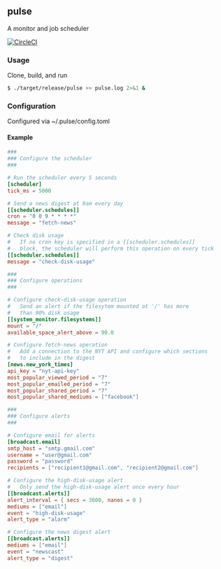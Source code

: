 pulse
------------
A monitor and job scheduler

[![CircleCI](https://circleci.com/gh/mattusifer/pulse.svg?style=svg)](https://circleci.com/gh/mattusifer/pulse)

### Usage
Clone, build, and run

```bash
$ ./target/release/pulse >> pulse.log 2>&1 &
```

### Configuration
Configured via ~/.pulse/config.toml

#### Example
```toml
###
### Configure the scheduler
###

# Run the scheduler every 5 seconds
[scheduler]
tick_ms = 5000

# Send a news digest at 9am every day
[[scheduler.schedules]]
cron = "0 0 9 * * * *"
message = "fetch-news"

# Check disk usage
#   If no cron key is specified in a [[scheduler.schedules]]
#   block, the scheduler will perform this operation on every tick
[[scheduler.schedules]]
message = "check-disk-usage"

###
### Configure operations
###

# Configure check-disk-usage operation
#   Send an alert if the filesytem mounted at '/' has more
#   than 90% disk usage
[[system_monitor.filesystems]]
mount = "/"
available_space_alert_above = 90.0

# Configure fetch-news operation
#   Add a connection to the NYT API and configure which sections
#   to include in the digest
[news.new_york_times]
api_key = "nyt-api-key"
most_popular_viewed_period = "7"
most_popular_emailed_period = "7"
most_popular_shared_period = "7"
most_popular_shared_mediums = ["facebook"]

###
### Configure alerts
###

# Configure email for alerts
[broadcast.email]
smtp_host = "smtp.gmail.com"
username = "user@gmail.com"
password = "password"
recipients = ["recipient1@gmail.com", "recipient2@gmail.com"]

# Configure the high-disk-usage alert
#   Only send the high-disk-usage alert once every hour
[[broadcast.alerts]]
alert_interval = { secs = 3600, nanos = 0 }
mediums = ["email"]
event = "high-disk-usage"
alert_type = "alarm"

# Configure the news digest alert
[[broadcast.alerts]]
mediums = ["email"]
event = "newscast"
alert_type = "digest"
```
